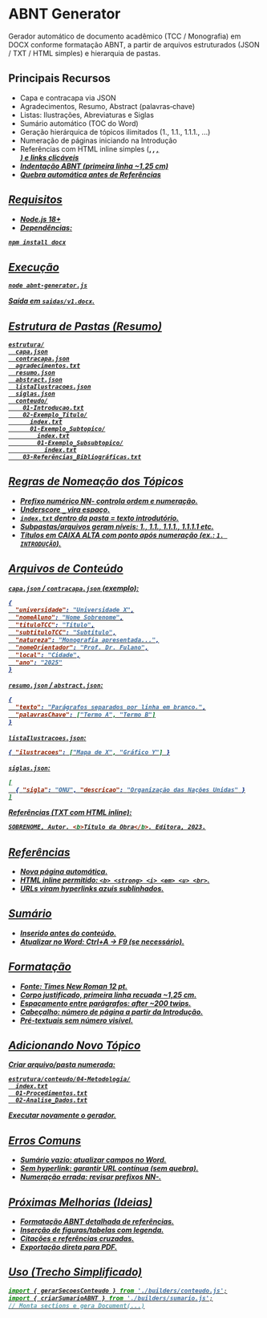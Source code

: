 # ABNT Generator

Gerador automático de documento acadêmico (TCC / Monografia) em DOCX conforme formatação ABNT, a partir de arquivos estruturados (JSON / TXT / HTML simples) e hierarquia de pastas.

## Principais Recursos
- Capa e contracapa via JSON
- Agradecimentos, Resumo, Abstract (palavras‑chave)
- Listas: Ilustrações, Abreviaturas e Siglas
- Sumário automático (TOC do Word)
- Geração hierárquica de tópicos ilimitados (1., 1.1., 1.1.1., ...)
- Numeração de páginas iniciando na Introdução
- Referências com HTML inline simples (<b>, <i>, <u>, <br>) e links clicáveis
- Indentação ABNT (primeira linha ~1,25 cm)
- Quebra automática antes de Referências

## Requisitos
- Node.js 18+
- Dependências:
```bash
npm install docx
```

## Execução
```bash
node abnt-generator.js
```
Saída em `saidas/v1.docx`.

## Estrutura de Pastas (Resumo)
```plaintext
estrutura/
  capa.json
  contracapa.json
  agradecimentos.txt
  resumo.json
  abstract.json
  listaIlustracoes.json
  siglas.json
  conteudo/
    01-Introducao.txt
    02-Exemplo_Titulo/
      index.txt
      01-Exemplo_Subtopico/
        index.txt
        01-Exemplo_Subsubtopico/
          index.txt
    03-Referências_Bibliográficas.txt
```

## Regras de Nomeação dos Tópicos
- Prefixo numérico NN- controla ordem e numeração.
- Underscore `_` vira espaço.
- `index.txt` dentro da pasta = texto introdutório.
- Subpastas/arquivos geram níveis: 1., 1.1., 1.1.1., 1.1.1.1 etc.
- Títulos em CAIXA ALTA com ponto após numeração (ex.: `1. INTRODUÇÃO`).

## Arquivos de Conteúdo
`capa.json` / `contracapa.json` (exemplo):
```json
{
  "universidade": "Universidade X",
  "nomeAluno": "Nome Sobrenome",
  "tituloTCC": "Título",
  "subtituloTCC": "Subtítulo",
  "natureza": "Monografia apresentada...",
  "nomeOrientador": "Prof. Dr. Fulano",
  "local": "Cidade",
  "ano": "2025"
}
```
`resumo.json` / `abstract.json`:
```json
{
  "texto": "Parágrafos separados por linha em branco.",
  "palavrasChave": ["Termo A", "Termo B"]
}
```
`listaIlustracoes.json`:
```json
{ "ilustracoes": ["Mapa de X", "Gráfico Y"] }
```
`siglas.json`:
```json
[
  { "sigla": "ONU", "descricao": "Organização das Nações Unidas" }
]
```
Referências (TXT com HTML inline):
```html
SOBRENOME, Autor. <b>Título da Obra</b>. Editora, 2023.
```

## Referências
- Nova página automática.
- HTML inline permitido: `<b> <strong> <i> <em> <u> <br>`.
- URLs viram hyperlinks azuis sublinhados.

## Sumário
- Inserido antes do conteúdo.
- Atualizar no Word: Ctrl+A → F9 (se necessário).

## Formatação
- Fonte: Times New Roman 12 pt.
- Corpo justificado, primeira linha recuada ~1,25 cm.
- Espaçamento entre parágrafos: after ~200 twips.
- Cabeçalho: número de página a partir da Introdução.
- Pré-textuais sem número visível.

## Adicionando Novo Tópico
Criar arquivo/pasta numerada:
```plaintext
estrutura/conteudo/04-Metodologia/
  index.txt
  01-Procedimentos.txt
  02-Analise_Dados.txt
```
Executar novamente o gerador.

## Erros Comuns
- Sumário vazio: atualizar campos no Word.
- Sem hyperlink: garantir URL contínua (sem quebra).
- Numeração errada: revisar prefixos NN-.

## Próximas Melhorias (Ideias)
- Formatação ABNT detalhada de referências.
- Inserção de figuras/tabelas com legenda.
- Citações e referências cruzadas.
- Exportação direta para PDF.

## Uso (Trecho Simplificado)
```javascript
import { gerarSecoesConteudo } from './builders/conteudo.js';
import { criarSumarioABNT } from './builders/sumario.js';
// Monta sections e gera Document(...)
```
